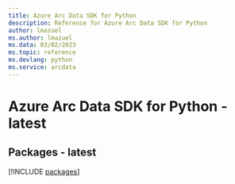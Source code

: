 ```yaml
---
title: Azure Arc Data SDK for Python
description: Reference for Azure Arc Data SDK for Python
author: lmazuel
ms.author: lmazuel
ms.data: 03/02/2023
ms.topic: reference
ms.devlang: python
ms.service: arcdata
---
```

# Azure Arc Data SDK for Python - latest
## Packages - latest
[!INCLUDE [packages](arc-data-index.md)]